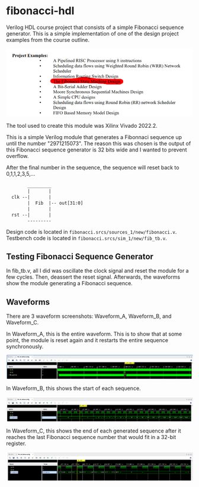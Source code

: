 # fibonacci-hdl
Verilog HDL course project that consists of a simple Fibonacci sequence generator. This is a simple implementation of one of the design project examples from the course outline.

![Course Outline](./Design_Examples.png)

The tool used to create this module was Xilinx Vivado 2022.2.

This is a simple Verilog module that generates a Fibonnaci sequence up until the number "2971215073". The reason this was chosen is the output of this Fibonacci sequence generator is 32 bits wide and I wanted to prevent overflow.

After the final number in the sequence, the sequence will reset back to 0,1,1,2,3,5,...


            _________
            |       |
      clk --|       |
            |  Fib  |-- out[31:0]
            |       |
      rst --|       |
            ---------

Design code is located in `fibonacci.srcs/sources_1/new/fibonacci.v`.
Testbench code is located in `fibonacci.srcs/sim_1/new/fib_tb.v`.

## Testing Fibonacci Sequence Generator

In fib_tb.v, all I did was oscillate the clock signal and reset the module for a few cycles. Then, deassert the reset signal. Afterwards, the waveforms show the module generating a Fibonacci sequence.

## Waveforms

There are 3 waveform screenshots: Waveform_A, Waveform_B, and Waveform_C.

In Waveform_A, this is the entire waveform. This is to show that at some point, the module is reset again and it restarts the entire sequence synchronously.

![First Waveform](./Waveform_A.png)

In Waveform_B, this shows the start of each sequence.

![Second Waveform](./Waveform_B.png)

In Waveform_C, this shows the end of each generated sequence after it reaches the last Fibonacci sequence number that would fit in a 32-bit register.

![Third Waveform](./Waveform_C.png)
